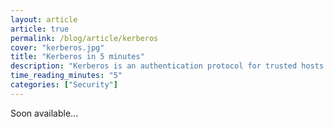 ```yaml
---
layout: article
article: true
permalink: /blog/article/kerberos
cover: "kerberos.jpg"
title: "Kerberos in 5 minutes"
description: "Kerberos is an authentication protocol for trusted hosts on untrusted networks."
time_reading_minutes: "5"
categories: ["Security"]
---
```


<div style="height: 1000px">
  Soon available...
</div>

